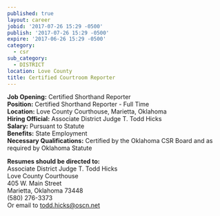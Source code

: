 ```yaml
---
published: true
layout: career
jobid: '2017-07-26 15:29 -0500'
publish: '2017-07-26 15:29 -0500'
expire: '2017-06-26 15:29 -0500'
category:
  - csr
sub_category:
  - DISTRICT
location: Love County
title: Certified Courtroom Reporter
---
```

**Job Opening:**  Certified Shorthand Reporter  
**Position:**  Certified Shorthand Reporter - Full Time  
**Location:**  Love County Courthouse, Marietta, Oklahoma  
**Hiring Official:**  Associate District Judge T. Todd Hicks  
**Salary:**  Pursuant to Statute  
**Benefits:**  State Employment  
**Necessary Qualifications:**  Certified by the Oklahoma CSR  Board and as required by Oklahoma Statute
 
**Resumes should be directed to:**  
Associate District Judge T. Todd Hicks  
Love County Courthouse  
405 W. Main Street  
Marietta, Oklahoma 73448  
(580) 276-3373  
Or email to [todd.hicks@oscn.net](mailto:todd.hicks@oscn.net)
